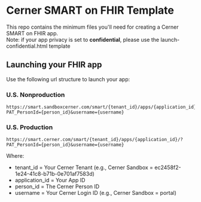 # Cerner SMART on FHIR Template
This repo contains the minimum files you'll need for creating a Cerner SMART on FHIR app.<br>
Note: if your app privacy is set to <b>confidential</b>, please use the launch-confidential.html template

## Launching your FHIR app
Use the following url structure to launch your app:

### U.S. Nonproduction
```
https://smart.sandboxcerner.com/smart/{tenant_id}/apps/{application_id}/?PAT_PersonId={person_id}&username={username}
```
### U.S. Production
```
https://smart.cerner.com/smart/{tenant_id}/apps/{application_id}/?PAT_PersonId={person_id}&username={username}
```
Where:
* tenant_id = Your Cerner Tenant (e.g., Cerner Sandbox = ec2458f2-1e24-41c8-b71b-0e701af7583d)
* application_id = Your App ID
* person_id = The Cerner Person ID
* username = Your Cerner Login ID (e.g., Cerner Sandbox = portal)